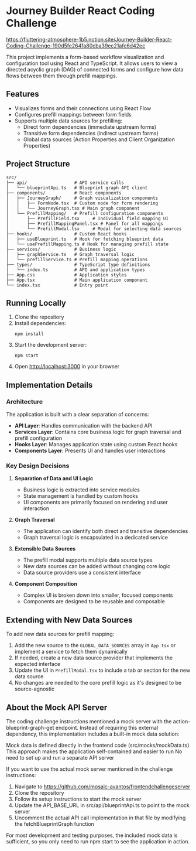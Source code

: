# Journey Builder React Coding Challenge
https://fluttering-atmosphere-1b5.notion.site/Journey-Builder-React-Coding-Challenge-190d5fe264fa80cba39ec21afc6d42ec

This project implements a form-based workflow visualization and configuration tool using React and TypeScript. It allows users to view a directed acyclic graph (DAG) of connected forms and configure how data flows between them through prefill mappings.

## Features

- Visualizes forms and their connections using React Flow
- Configures prefill mappings between form fields
- Supports multiple data sources for prefilling:
  - Direct form dependencies (immediate upstream forms)
  - Transitive form dependencies (indirect upstream forms)
  - Global data sources (Action Properties and Client Organization Properties)

## Project Structure

```
src/
├── api/                  # API service calls
│   └── blueprintApi.ts   # Blueprint graph API client
├── components/           # React components
│   ├── JourneyGraph/     # Graph visualization components
│   │   ├── FormNode.tsx  # Custom node for form rendering
│   │   └── JourneyGraph.tsx # Main graph component
│   └── PrefillMapping/   # Prefill configuration components
│       ├── PrefillField.tsx     # Individual field mapping UI
│       ├── PrefillMappingPanel.tsx # Panel for all mappings
│       └── PrefillModal.tsx     # Modal for selecting data sources
├── hooks/                # Custom React hooks
│   ├── useBlueprint.ts   # Hook for fetching blueprint data
│   └── usePrefillMapping.ts # Hook for managing prefill state
├── services/             # Business logic
│   ├── graphService.ts   # Graph traversal logic
│   └── prefillService.ts # Prefill mapping operations
├── types/                # TypeScript type definitions
│   └── index.ts          # API and application types
├── App.css               # Application styles
├── App.tsx               # Main application component
└── index.tsx             # Entry point
```

## Running Locally

1. Clone the repository
2. Install dependencies:
   ```
   npm install
   ```
3. Start the development server:
   ```
   npm start
   ```
4. Open [http://localhost:3000](http://localhost:3000) in your browser

## Implementation Details

### Architecture

The application is built with a clear separation of concerns:

- **API Layer**: Handles communication with the backend API
- **Services Layer**: Contains core business logic for graph traversal and prefill configuration
- **Hooks Layer**: Manages application state using custom React hooks
- **Components Layer**: Presents UI and handles user interactions

### Key Design Decisions

1. **Separation of Data and UI Logic**

   - Business logic is extracted into service modules
   - State management is handled by custom hooks
   - UI components are primarily focused on rendering and user interaction

2. **Graph Traversal**

   - The application can identify both direct and transitive dependencies
   - Graph traversal logic is encapsulated in a dedicated service

3. **Extensible Data Sources**

   - The prefill modal supports multiple data source types
   - New data sources can be added without changing core logic
   - Data source providers use a consistent interface

4. **Component Composition**
   - Complex UI is broken down into smaller, focused components
   - Components are designed to be reusable and composable

## Extending with New Data Sources

To add new data sources for prefill mapping:

1. Add the new source to the `GLOBAL_DATA_SOURCES` array in `App.tsx` or implement a service to fetch them dynamically
2. If needed, create a new data source provider that implements the expected interface
3. Update the UI in `PrefillModal.tsx` to include a tab or section for the new data source
4. No changes are needed to the core prefill logic as it's designed to be source-agnostic

## About the Mock API Server

The coding challenge instructions mentioned a mock server with the action-blueprint-graph-get endpoint. Instead of requiring this external dependency, this implementation includes a built-in mock data solution:

Mock data is defined directly in the frontend code (src/mocks/mockData.ts)
This approach makes the application self-contained and easier to run
No need to set up and run a separate API server

If you want to use the actual mock server mentioned in the challenge instructions:

1. Navigate to https://github.com/mosaic-avantos/frontendchallengeserver
2. Clone the repository
3. Follow its setup instructions to start the mock server
4. Update the API_BASE_URL in src/api/blueprintApi.ts to point to the mock server
5. Uncomment the actual API call implementation in that file by modifying the fetchBlueprintGraph function

For most development and testing purposes, the included mock data is sufficient, so you only need to run npm start to see the application in action.
